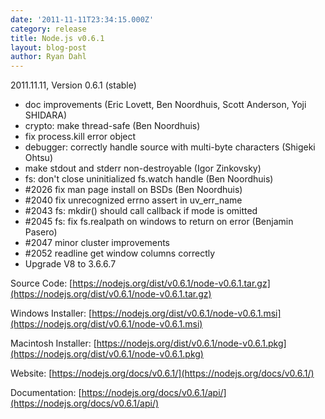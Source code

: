 ```yaml
---
date: '2011-11-11T23:34:15.000Z'
category: release
title: Node.js v0.6.1
layout: blog-post
author: Ryan Dahl
---
```


2011.11.11, Version 0.6.1 (stable)

- doc improvements (Eric Lovett, Ben Noordhuis, Scott Anderson, Yoji SHIDARA)
- crypto: make thread-safe (Ben Noordhuis)
- fix process.kill error object
- debugger: correctly handle source with multi-byte characters (Shigeki Ohtsu)
- make stdout and stderr non-destroyable (Igor Zinkovsky)
- fs: don't close uninitialized fs.watch handle (Ben Noordhuis)
- #2026 fix man page install on BSDs (Ben Noordhuis)
- #2040 fix unrecognized errno assert in uv_err_name
- #2043 fs: mkdir() should call callback if mode is omitted
- #2045 fs: fix fs.realpath on windows to return on error (Benjamin Pasero)
- #2047 minor cluster improvements
- #2052 readline get window columns correctly
- Upgrade V8 to 3.6.6.7

Source Code: [https://nodejs.org/dist/v0.6.1/node-v0.6.1.tar.gz](https://nodejs.org/dist/v0.6.1/node-v0.6.1.tar.gz)

Windows Installer: [https://nodejs.org/dist/v0.6.1/node-v0.6.1.msi](https://nodejs.org/dist/v0.6.1/node-v0.6.1.msi)

Macintosh Installer: [https://nodejs.org/dist/v0.6.1/node-v0.6.1.pkg](https://nodejs.org/dist/v0.6.1/node-v0.6.1.pkg)

Website: [https://nodejs.org/docs/v0.6.1/](https://nodejs.org/docs/v0.6.1/)

Documentation: [https://nodejs.org/docs/v0.6.1/api/](https://nodejs.org/docs/v0.6.1/api/)
